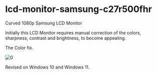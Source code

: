 # lcd-monitor-samsung-c27r500fhr
 Curved 1080p Samsung LCD Monitor
 
Initially this LCD Monitor requires manual correction of the colors, sharpness, contrast and brightness, to become appealing.

The Color fix.

![0](https://user-images.githubusercontent.com/21064622/138465593-84fc2c88-9de9-46f7-956f-5866128d2d04.jpg)


Revised on Windows 10 and Windows 11. 
